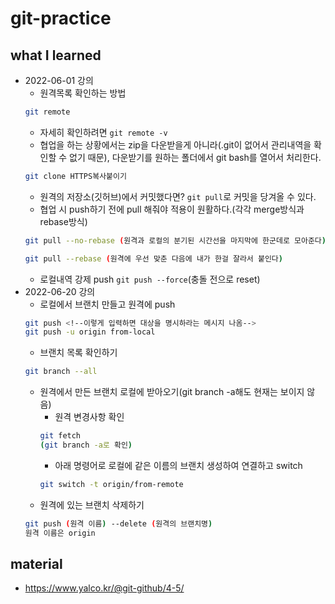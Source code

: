 # git-practice
## what I learned
- 2022-06-01 강의
    - 원격목록 확인하는 방법
    ```bash
    git remote
    ```
    - 자세히 확인하려면 `git remote -v`
    - 협업을 하는 상황에서는 zip을 다운받을게 아니라(.git이 없어서 관리내역을 확인할 수 없기 때문), 다운받기를 원하는 폴더에서 git bash를 열어서 처리한다.
    ```bash
    git clone HTTPS복사붙이기
    ```
    - 원격의 저장소(깃허브)에서 커밋했다면? `git pull`로 커밋을 당겨올 수 있다.
    - 협업 시 push하기 전에 pull 해줘야 적용이 원활하다.(각각 merge방식과 rebase방식)
    ```bash
    git pull --no-rebase (원격과 로컬의 분기된 시간선을 마지막에 한군데로 모아준다)
    ```
    ```bash
    git pull --rebase (원격에 우선 맞춘 다음에 내가 한걸 잘라서 붙인다)
    ```
    - 로컬내역 강제 push `git push --force`(충돌 전으로 reset)
- 2022-06-20 강의
    - 로컬에서 브랜치 만들고 원격에 push
    ```bash
    git push <!--이렇게 입력하면 대상을 명시하라는 메시지 나옴-->
    git push -u origin from-local
    ```
    - 브랜치 목록 확인하기
    ```bash
    git branch --all
    ```
    - 원격에서 만든 브랜치 로컬에 받아오기(git branch -a해도 현재는 보이지 않음)
        - 원격 변경사항 확인
        ```bash
        git fetch
        (git branch -a로 확인)
        ```
        - 아래 명령어로 로컬에 같은 이름의 브랜치 생성하여 연결하고 switch
        ```bash
        git switch -t origin/from-remote
        ```
    - 원격에 있는 브랜치 삭제하기
    ```bash
    git push (원격 이름) --delete (원격의 브랜치명)
    원격 이름은 origin
    ```

## material 
- https://www.yalco.kr/@git-github/4-5/